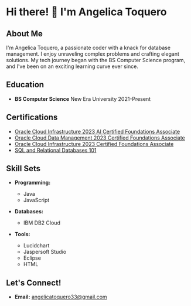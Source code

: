 # Hi there! 👋 I'm Angelica Toquero

## About Me

I'm Angelica Toquero, a passionate coder with a knack for database management. I enjoy unraveling complex problems and crafting elegant solutions. My tech journey began with the BS Computer Science program, and I've been on an exciting learning curve ever since.

## Education

- **BS Computer Science**
  New Era University
  2021-Present

## Certifications

- [Oracle Cloud Infrastructure 2023 AI Certified Foundations Associate](https://catalog-education.oracle.com/pls/certview/sharebadge?id=ECE0A4DF6A32BFCB261C3EC833E94F5D43479C4331D9A3B729352BB218D4B944 )
- [Oracle Cloud Data Management 2023 Certified Foundations Associate](https://catalog-education.oracle.com/pls/certview/sharebadge?id=6701F88A49F12959372DB7EF3D15692AE68E21D4D0DF1BBC744A8FF9411D2F74 )
- [Oracle Cloud Infrastructure 2023 Certified Foundations Associate](https://catalog-education.oracle.com/pls/certview/sharebadge?id=52659B7DF7500975547F70CA61792C907468AF355224B7457BC2A2C3B50C964D )
- [SQL and Relational Databases 101](https://courses.cognitiveclass.ai/certificates/97bcb15a151f4898873ec7950e8733a3)

## Skill Sets

- **Programming:**
  - Java
  - JavaScript

- **Databases:**
  - IBM DB2 Cloud

- **Tools:**
  - Lucidchart
  - Jaspersoft Studio
  - Eclipse
  - HTML

## Let's Connect!

- **Email:** angelicatoquero33@gmail.com
